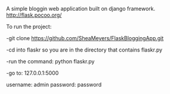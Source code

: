A simple bloggin web application built on django framework. http://flask.pocoo.org/

To run the project:

-git clone https://github.com/SheaMeyers/FlaskBloggingApp.git

-cd into flaskr so you are in the directory that contains flaskr.py

-run the command: python flaskr.py

-go to: 127.0.0.1:5000

username: admin password: password